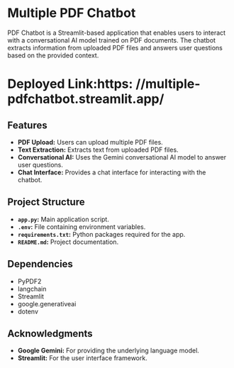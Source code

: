 # Multiple PDF Chatbot

PDF Chatbot is a Streamlit-based application that enables users to interact with a conversational AI model trained on PDF documents. The chatbot extracts information from uploaded PDF files and answers user questions based on the provided context.

# Deployed Link:https: //multiple-pdfchatbot.streamlit.app/

## Features

- **PDF Upload:** Users can upload multiple PDF files.
- **Text Extraction:** Extracts text from uploaded PDF files.
- **Conversational AI:** Uses the Gemini conversational AI model to answer user questions.
- **Chat Interface:** Provides a chat interface for interacting with the chatbot.

## Project Structure

- **`app.py`:** Main application script.
- **`.env`:** File containing environment variables.
- **`requirements.txt`:** Python packages required for the app.
- **`README.md`:** Project documentation.

## Dependencies

- PyPDF2
- langchain
- Streamlit
- google.generativeai
- dotenv

## Acknowledgments

- **Google Gemini:** For providing the underlying language model.
- **Streamlit:** For the user interface framework.
